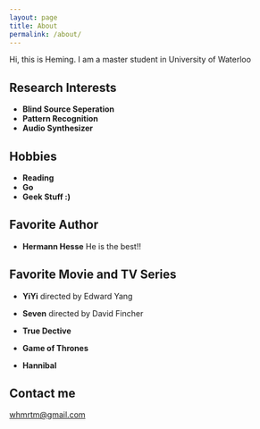 ```yaml
---
layout: page
title: About
permalink: /about/
---
```


Hi, this is Heming. I am a master student in University of Waterloo

## Research Interests

* **Blind Source Seperation**
* **Pattern Recognition**
* **Audio Synthesizer**
    
## Hobbies
* **Reading**
* **Go**
* **Geek Stuff :)**


## Favorite Author
* **Hermann Hesse** He is the best!!

## Favorite Movie and TV Series
* **YiYi** directed by Edward Yang
* **Seven** directed by David Fincher

* **True Dective**
* **Game of Thrones**
* **Hannibal**




## Contact me

[whmrtm@gmail.com](mailto:whmrtm@gmail.com)